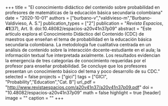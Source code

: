 +++
title = "El conocimiento didáctico del contenido sobre probabilidad en profesores de matemáticas de la educación básica secundaria colombiana"
date = "2020-10-01"
authors = ["burbano-v","valdivieso-m","Burbano-Valdivieso, A. S."]
publication_types = ["2"]
publication = "*Revista Espacios*, **41**(37), Art. 9. doi:10.48082/espacios-a20v41n37p09"
abstract = "Este artículo explora el Conocimiento Didáctico del Contenido (CDC) de maestros que enseñan el tema de probabilidad en la educación básica secundaria colombiana. La metodología fue cualitativa centrada en un análisis de contenido sobre la interacción docente-estudiante en el aula; la información textual fue interpretada axialmente. Los resultados evidencian la emergencia de tres categorías de conocimiento requeridas por el profesor para enseñar probabilidad. Se concluye que los profesores presentan un conocimiento básico del tema y poco desarrollo de su CDC."
selected = false
projects = ["gici"]
tags = ["GICI", "Probability","Education","Cat. B"]
url_pdf = "http://www.revistaespacios.com/a20v41n37/a20v41n37p09.pdf"
doi = "10.48082/espacios-a20v41n37p09"
math = false
highlight = true
[header]
image = ""
caption = ""
+++
